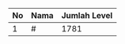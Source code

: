 | No | Nama            | Jumlah Level |
|----|-----------------|--------------|
| 1  | #    |    1781        |
